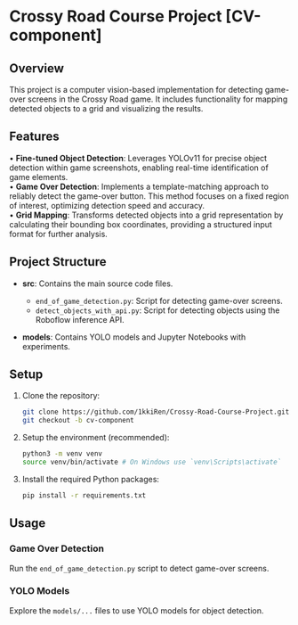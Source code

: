 # Crossy Road Course Project [CV-component]

## Overview
This project is a computer vision-based implementation for detecting game-over screens in the Crossy Road game. It includes functionality for mapping detected objects to a grid and visualizing the results.

## Features
• **Fine-tuned Object Detection**: Leverages YOLOv11 for precise object detection within game screenshots, enabling real-time identification of game elements.<br>
• **Game Over Detection**: Implements a template-matching approach to reliably detect the game-over button. This method focuses on a fixed region of interest, optimizing detection speed and accuracy.<br>
• **Grid Mapping**: Transforms detected objects into a grid representation by calculating their bounding box coordinates, providing a structured input format for further analysis.<br>

## Project Structure

- **src**: Contains the main source code files.
  - `end_of_game_detection.py`: Script for detecting game-over screens.
  - `detect_objects_with_api.py`: Script for detecting objects using the Roboflow inference API.

- **models**: Contains YOLO models and Jupyter Notebooks with experiments.


## Setup

1. Clone the repository:
   ```bash
   git clone https://github.com/1kkiRen/Crossy-Road-Course-Project.git
   git checkout -b cv-component
   ```

2. Setup the environment (recommended):
   ```bash
   python3 -m venv venv
   source venv/bin/activate # On Windows use `venv\Scripts\activate`
   ```
3. Install the required Python packages:
   ```bash
   pip install -r requirements.txt
   ```

## Usage

### Game Over Detection
Run the `end_of_game_detection.py` script to detect game-over screens.

### YOLO Models
Explore the `models/...` files to use YOLO models for object detection.


